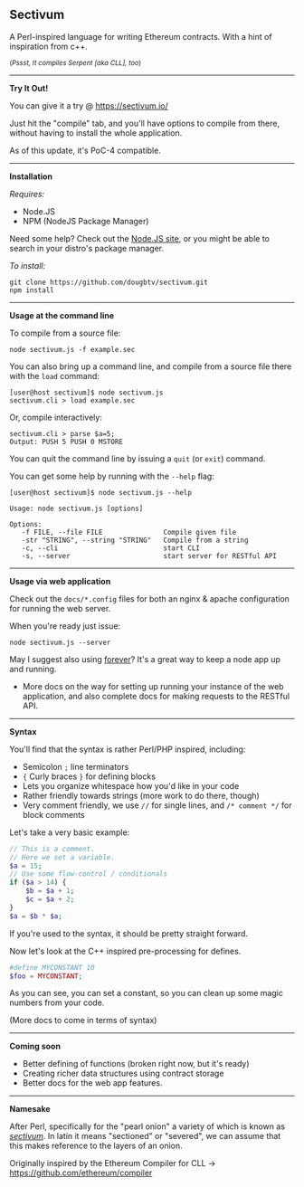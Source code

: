 Sectivum
---

A Perl-inspired language for writing Ethereum contracts. With a hint of inspiration from c++. 

<sub>(*Pssst, It compiles Serpent [aka CLL], too*)</sub>

----

**Try It Out!**

You can give it a try @ https://sectivum.io/

Just hit the "compile" tab, and you'll have options to compile from there, without having to install the whole application.

As of this update, it's PoC-4 compatible.

----

**Installation**

*Requires:*

- Node.JS
- NPM (NodeJS Package Manager)

Need some help? Check out the [Node.JS site](http://nodejs.org/), or you might be able to search in your distro's package manager.

*To install:*

    git clone https://github.com/dougbtv/sectivum.git
    npm install


----

**Usage at the command line**

To compile from a source file:

    node sectivum.js -f example.sec

You can also bring up a command line, and compile from a source file there with the `load` command:

    [user@host sectivum]$ node sectivum.js 
    sectivum.cli > load example.sec

Or, compile interactively:

    sectivum.cli > parse $a=5;
    Output: PUSH 5 PUSH 0 MSTORE  

You can quit the command line by issuing a `quit` (or `exit`) command.

You can get some help by running with the `--help` flag:

    [user@host sectivum]$ node sectivum.js --help

    Usage: node sectivum.js [options]

    Options:
       -f FILE, --file FILE               Compile given file
       -str "STRING", --string "STRING"   Compile from a string
       -c, --cli                          start CLI
       -s, --server                       start server for RESTful API

----

**Usage via web application**

Check out the `docs/*.config` files for both an nginx & apache configuration for running the web server. 

When you're ready just issue:

    node sectivum.js --server

May I suggest also using [forever](https://github.com/nodejitsu/forever)? It's a great way to keep a node app up and running.

* More docs on the way for setting up running your instance of the web application, and also complete docs for making requests to the RESTful API.

----

**Syntax**

You'll find that the syntax is rather Perl/PHP inspired, including:

- Semicolon `;` line terminators
- `{` Curly braces `}` for defining blocks
- Lets you organize whitespace how you'd like in your code
- Rather friendly towards strings (more work to do there, though)
- Very comment friendly, we use `//` for single lines, and `/* comment */` for block comments

Let's take a very basic example:

```php
// This is a comment.
// Here we set a variable.
$a = 15;
// Use some flow-control / conditionals
if ($a > 14) {
    $b = $a + 1;
    $c = $a + 2;
}
$a = $b * $a;
```

If you're used to the syntax, it should be pretty straight forward.

Now let's look at the C++ inspired pre-processing for defines.

```php
#define MYCONSTANT 10
$foo = MYCONSTANT;
```

As you can see, you can set a constant, so you can clean up some magic numbers from your code.

(More docs to come in terms of syntax)

----

**Coming soon**

- Better defining of functions (broken right now, but it's ready)
- Creating richer data structures using contract storage
- Better docs for the web app features.

----

**Namesake**

After Perl, specifically for the "pearl onion" a variety of which is known as [*sectivum*](http://en.wikipedia.org/wiki/Pearl_onion). In latin it means "sectioned" or "severed", we can assume that this makes reference to the layers of an onion.

Originally inspired by the Ethereum Compiler for CLL -> https://github.com/ethereum/compiler
